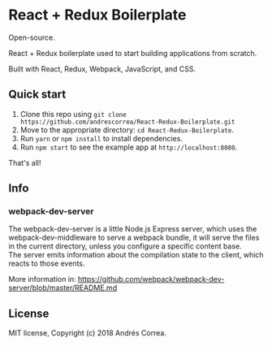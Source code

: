 # React + Redux Boilerplate

Open-source.

React + Redux boilerplate used to start building applications from scratch.

Built with React, Redux, Webpack, JavaScript, and CSS.

## Quick start

1. Clone this repo using `git clone https://github.com/andrescorrea/React-Redux-Boilerplate.git`
2. Move to the appropriate directory: `cd React-Redux-Boilerplate`.<br />
3. Run `yarn` or `npm install` to install dependencies.<br />
4. Run `npm start` to see the example app at `http://localhost:8080`.

That's all!

## Info

### webpack-dev-server
The webpack-dev-server is a little Node.js Express server, which uses the webpack-dev-middleware to serve a webpack bundle, it will serve the files in the current directory, unless you configure a specific content base.<br />
The server emits information about the compilation state to the client, which reacts to those events.

More information in: https://github.com/webpack/webpack-dev-server/blob/master/README.md

## License

MIT license, Copyright (c) 2018 Andrés Correa.
